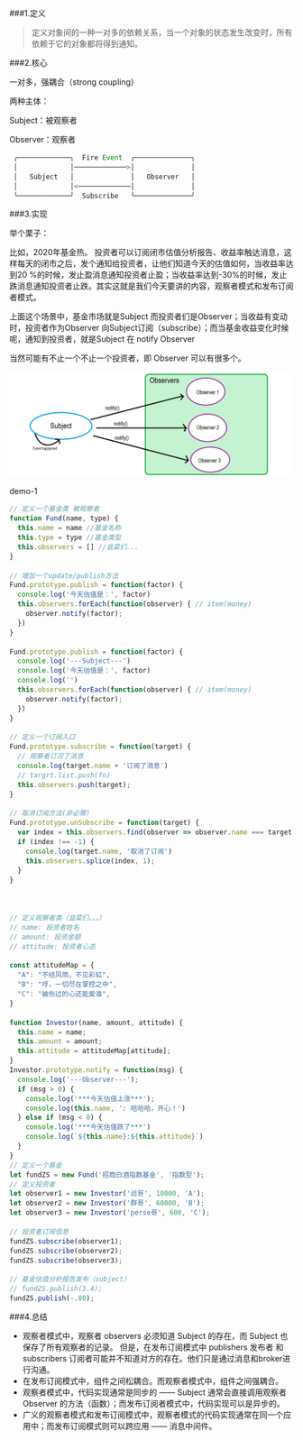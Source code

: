 ###1.定义

>定义对象间的一种一对多的依赖关系，当一个对象的状态发生改变时，所有依赖于它的对象都将得到通知。

###2.核心

一对多，强耦合（strong coupling）

两种主体：

Subject：被观察者

Observer：观察者

```js
 ╭─────────────╮  Fire Event  ╭──────────────╮
 │             │─────────────>│              │
 │   Subject   │              │   Observer   │
 │             │<─────────────│              │
 ╰─────────────╯  Subscribe   ╰──────────────╯
```

###3.实现

举个栗子：

比如，2020年基金热。
投资者可以订阅闭市估值分析报告、收益率触达消息，这样每天的闭市之后，发个通知给投资者，让他们知道今天的估值如何，当收益率达到20 %的时候，发止盈消息通知投资者止盈；当收益率达到-30%的时候，发止跌消息通知投资者止跌。其实这就是我们今天要讲的内容，观察者模式和发布订阅者模式。

上面这个场景中，基金市场就是Subject 而投资者们是Observer；当收益有变动时，投资者作为Observer 向Subject订阅（subscribe）；而当基金收益变化时候呢，通知到投资者，就是Subject 在 notify Observer

当然可能有不止一个不止一个投资者，即 Observer 可以有很多个。

![observers.png](resources/258DFA547CD276E84189A3FE4958A00A.png)

demo-1

```js
// 定义一个基金类 被观察者
function Fund(name, type) {
  this.name = name //基金名称
  this.type = type //基金类型
  this.observers = [] //韭菜们...
}

// 增加一个update/publish方法
Fund.prototype.publish = function(factor) {
  console.log('今天估值是：', factor)
  this.observers.forEach(function(observer) { // item(money)
    observer.notify(factor);
  })
}

Fund.prototype.publish = function(factor) {
  console.log('---Subject---')
  console.log('今天估值是：', factor)
  console.log('')
  this.observers.forEach(function(observer) { // item(money)
    observer.notify(factor);
  })
}

// 定义一个订阅入口
Fund.prototype.subscribe = function(target) {
  // 观察者订况了消息
  console.log(target.name + '订阅了消息')
  // targrt.list.push(fn)
  this.observers.push(target);
}

// 取消订阅方法(非必需)
Fund.prototype.unSubscribe = function(target) {
  var index = this.observers.find(observer => observer.name === target.name);
  if (index !== -1) {
    console.log(target.name, '取消了订阅')
    this.observers.splice(index, 1);
  }
}



// 定义观察者类（韭菜们。。。）
// name: 投资者姓名
// amount: 投资金额
// attitude: 投资者心态

const attitudeMap = {
  "A": "不经风雨，不见彩虹",
  "B": "哼，一切尽在掌控之中",
  "C": "被伤过的心还能爱谁",
}

function Investor(name, amount, attitude) {
  this.name = name;
  this.amount = amount;
  this.attitude = attitudeMap[attitude];
}
Investor.prototype.notify = function(msg) {
  console.log('---Observer---');
  if (msg > 0) {
    console.log('***今天估值上涨***');
    console.log(this.name, ': 哈哈哈，开心！')
  } else if (msg < 0) {
    console.log('***今天估值跌了***')
    console.log(`${this.name}:${this.attitude}`)
  }
}
// 定义一个基金
let fundZS = new Fund('招商白酒指数基金', '指数型');
// 定义投资者
let observer1 = new Investor('远哥', 10000, 'A');
let observer2 = new Investor('群哥', 60000, 'B');
let observer3 = new Investor('perse哥', 600, 'C');

// 投资者订阅信息
fundZS.subscribe(observer1);
fundZS.subscribe(observer2);
fundZS.subscribe(observer3);

// 基金估值分析报告发布（subject）
// fundZS.publish(3.4);
fundZS.publish(-.80); 
```

###4.总结

* 观察者模式中，观察者 observers 必须知道 Subject 的存在，而 Subject 也保存了所有观察者的记录。
但是，在发布订阅模式中 publishers 发布者 和 subscribers 订阅者可能并不知道对方的存在。他们只是通过消息和broker进行沟通。
* 在发布订阅模式中，组件之间松耦合。而观察者模式中，组件之间强耦合。
* 观察者模式中，代码实现通常是同步的 —— Subject 通常会直接调用观察者 Observer 的方法（函数）；而发布订阅者模式中，代码实现可以是异步的。
* 广义的观察者模式和发布订阅模式中，观察者模式的代码实现通常在同一个应用中；而发布订阅模式则可以跨应用 —— 消息中间件。

